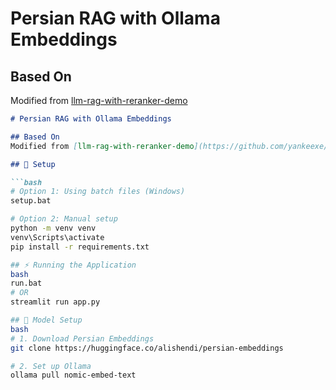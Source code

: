 # Persian RAG with Ollama Embeddings

## Based On
Modified from [llm-rag-with-reranker-demo](https://github.com/yankeexe/llm-rag-with-reranker-demo)

```markdown
# Persian RAG with Ollama Embeddings

## Based On
Modified from [llm-rag-with-reranker-demo](https://github.com/yankeexe/llm-rag-with-reranker-demo)

## 🔨 Setup

```bash
# Option 1: Using batch files (Windows)
setup.bat

# Option 2: Manual setup
python -m venv venv
venv\Scripts\activate
pip install -r requirements.txt

## ⚡️ Running the Application
bash
run.bat
# OR
streamlit run app.py

## 🧠 Model Setup
bash
# 1. Download Persian Embeddings
git clone https://huggingface.co/alishendi/persian-embeddings

# 2. Set up Ollama
ollama pull nomic-embed-text
